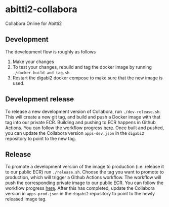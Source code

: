 # abitti2-collabora
Collabora Online for Abitti2

## Development

The development flow is roughly as follows

1. Make your changes
2. To test your changes, rebuild and tag the docker image by running `./docker-build-and-tag.sh`
3. Restart the digabi2 docker compose to make sure that the new image is used.

## Development release

To release a new development version of Collabora, run `./dev-release.sh`. This will create a new git tag, and build and push a Docker image with that tag into our private ECR. Building and pushing to ECR happens in Github Actions. You can follow the workflow progress [here](https://github.com/digabi/abitti2-collabora/actions/workflows/dev-release.yml). Once built and pushed, you can update the Collabora version `apps-dev.json` in the `digabi2` repository to point to the new tag.

## Release

To promote a development version of the image to production (i.e. release it to our public ECR) run `./release.sh`. Choose the tag you want to promote to production, which will trigger a Github Actions workflow. The workflow will push the corresponding private image to our public ECR. You can follow the workflow progress [here](https://github.com/digabi/abitti2-collabora/actions/workflows/manual-prod-release.yml). After this has completed, update the Collabora version in `apps-prod.json` in the `digabi2` repository to point to the newly released image tag.
